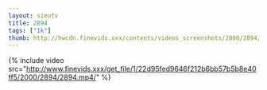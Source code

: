 ```yaml
--- 
layout: sieutv
title: 2894
tags: ["1k"]
thumb: http://hwcdn.finevids.xxx/contents/videos_screenshots/2000/2894/preview.mp4.jpg
---
```

{% include video src="http://www.finevids.xxx/get_file/1/22d95fed9646f212b6bb57b5b8e40ff5/2000/2894/2894.mp4/" %} 
